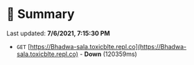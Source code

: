 # 📖 Summary
Last updated: **7/6/2021, 7:15:30 PM**

- `GET` [https://Bhadwa-sala.toxicblte.repl.co](https://Bhadwa-sala.toxicblte.repl.co) - **Down** (120359ms)
